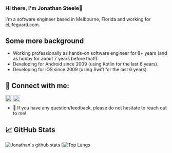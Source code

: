 ### Hi there, I'm Jonathan Steele👋 

I'm a software engineer based in Melbourne, Florida and working for eLifeguard.com. 

## Some more background

- Working professionally as hands-on software engineer for 8+ years (and as hobby for about 7 years before that!).  
- Developing for Android since 2009 (using Kotlin for the last 6 years).
- Developing for iOS since 2009 (using Swift for the last 6 years).

## 🤝 Connect with me:

<a href="https://www.linkedin.com/in/jonathansoftwaredeveloper"><img align="left" src="https://raw.githubusercontent.com/yushi1007/yushi1007/main/images/linkedin.svg" alt="Jonathan Steele | LinkedIn" width="21px"/></a>
<a href="https://www.instagram.com/xfsunoles/"><img align="left" src="https://raw.githubusercontent.com/yushi1007/yushi1007/main/images/instagram.svg" alt="Jonathan Steele | Instagram" width="21px"/></a>
</br>
- 💬 If you have any question/feedback, please do not hesitate to reach out to me!

## 📈 GitHub Stats

![Jonathan's github stats](https://github-readme-stats.vercel.app/api?username=inoles&theme=dracula&show_icons=true&count_private=true&line_height=40)
[![Top Langs](https://github-readme-stats.vercel.app/api/top-langs/?username=inoles&size_weight=0.5&count_weight=0.5)
